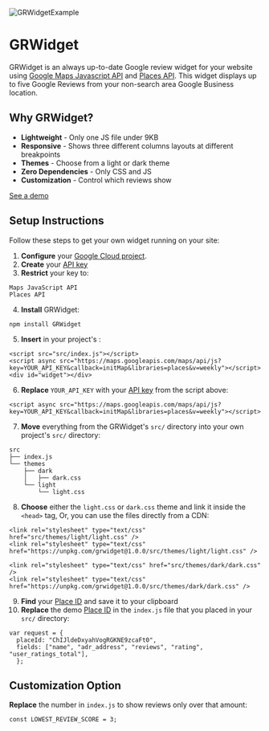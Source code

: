 ![GRWidgetExample](https://user-images.githubusercontent.com/29796332/209887436-6e52f3a6-fc01-4536-a0c9-1d5062429f73.png)

# GRWidget

GRWidget is an always up-to-date Google review widget for your website using [Google Maps Javascript API](https://developers.google.com/maps/documentation/javascript) and [Places API](https://developers.google.com/maps/documentation/javascript/places). This widget displays up to five Google Reviews from your non-search area Google Business location.

## Why GRWidget?

* **Lightweight** - Only one JS file under 9KB
* **Responsive** - Shows three different columns layouts at different breakpoints
* **Themes** - Choose from a light or dark theme
* **Zero Dependencies** - Only CSS and JS
* **Customization** - Control which reviews show

[See a demo](https://gr-widget.vercel.app/)

## Setup Instructions

Follow these steps to get your own widget running on your site:

1. **Configure** your [Google Cloud project](https://developers.google.com/maps/documentation/places/web-service/cloud-setup).
2. **Create** your [API key](https://developers.google.com/maps/documentation/places/web-service/get-api-key)
3. **Restrict** your key to:

```
Maps JavaScript API
Places API
```
4. **Install** GRWidget:

```
npm install GRWidget
```
5. **Insert** in your project's <body>:

```
<script src="src/index.js"></script>
<script async src="https://maps.googleapis.com/maps/api/js?key=YOUR_API_KEY&callback=initMap&libraries=places&v=weekly"></script>
<div id="widget"></div>
```
6. **Replace** `YOUR_API_KEY` with your [API key](https://developers.google.com/maps/documentation/places/web-service/get-api-key) from the script above:

```
<script async src="https://maps.googleapis.com/maps/api/js?key=YOUR_API_KEY&callback=initMap&libraries=places&v=weekly"></script>
```
7. **Move** everything from the GRWidget's `src/` directory into your own project's `src/` directory:

```
src 
├── index.js
└── themes
    ├── dark
    │   ├── dark.css
    └── light
        └── light.css
```
8. **Choose** either the `light.css` or `dark.css` theme and link it inside the `<head>` tag, Or, you can use the files directly from a CDN:

```
<link rel="stylesheet" type="text/css" href="src/themes/light/light.css" />
<link rel="stylesheet" type="text/css" href="https://unpkg.com/grwidget@1.0.0/src/themes/light/light.css" />

<link rel="stylesheet" type="text/css" href="src/themes/dark/dark.css" />
<link rel="stylesheet" type="text/css" href="https://unpkg.com/grwidget@1.0.0/src/themes/dark/dark.css" />
```
9. **Find** your [Place ID](https://developers.google.com/maps/documentation/places/web-service/place-id) and save it to your clipboard
10. **Replace** the demo [Place ID](https://developers.google.com/maps/documentation/places/web-service/place-id) in the `index.js` file that you placed in your `src/` directory:

```
var request = {
  placeId: "ChIJldeDxyahVogRGKNE9zcaFt0",
  fields: ["name", "adr_address", "reviews", "rating", "user_ratings_total"],
  };
```

## Customization Option
**Replace** the number in `index.js` to show reviews only over that amount:
```
const LOWEST_REVIEW_SCORE = 3;
```
